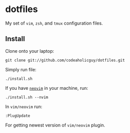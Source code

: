 # dotfiles
My set of `vim`, `zsh`, and `tmux` configuration files.

Install
-------

Clone onto your laptop:

    git clone git://github.com/codeaholicguy/dotfiles.git

Simply run file:

    ./install.sh

If you have [`neovim`](https://github.com/neovim/neovim) in your machine, run:

    ./install.sh --nvim

In `vim/neovim` run:

    :PlugUpdate

For getting newest version of `vim/neovim` plugin.

